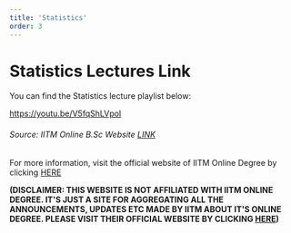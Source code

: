 ```yaml
---
title: 'Statistics'
order: 3
---
```


# Statistics Lectures Link

You can find the Statistics lecture playlist below:

https://youtu.be/V5fqShLVpoI

###### Source: IITM Online B.Sc Website [LINK](https://onlinedegree.iitm.ac.in/)

For more information, visit the official website of IITM Online Degree by clicking [HERE](https://onlinedegree.iitm.ac.in/)

**(DISCLAIMER: THIS WEBSITE IS NOT AFFILIATED WITH IITM ONLINE DEGREE. IT'S JUST A SITE FOR AGGREGATING ALL THE ANNOUNCEMENTS,
UPDATES ETC MADE BY IITM ABOUT IT'S ONLINE DEGREE. PLEASE VISIT THEIR OFFICIAL WEBSITE BY CLICKING [HERE](https://onlinedegree.iitm.ac.in/))**